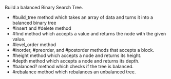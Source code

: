 Build a balanced Binary Search Tree. 

- #build_tree method which takes an array of data and turns it into a balanced binary tree 
- #insert and #delete method 
- #find method which accepts a value and returns the node with the given value.
- #level_order method 
- #inorder, #preorder, and #postorder methods that accepts a block.
- #height method which accepts a node and returns its height.
- #depth method which accepts a node and returns its depth.
- #balanced? method which checks if the tree is balanced.
- #rebalance method which rebalances an unbalanced tree.
